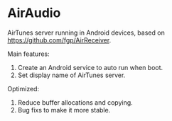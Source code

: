 # AirAudio
AirTunes server running in Android devices, based on https://github.com/fgp/AirReceiver.

Main features:
1. Create an Android service to auto run when boot.
2. Set display name of AirTunes server.

Optimized:
1. Reduce buffer allocations and copying.
2. Bug fixs to make it more stable.
